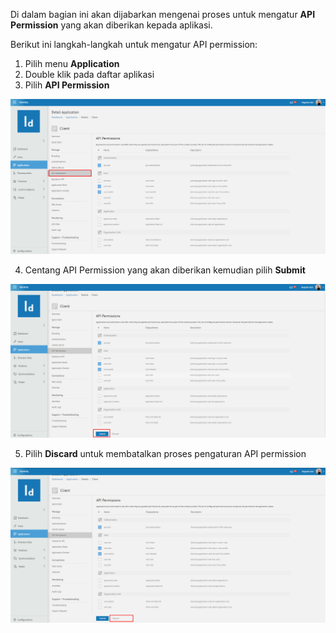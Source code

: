 Di dalam bagian ini akan dijabarkan mengenai proses untuk mengatur **API Permission** yang akan diberikan kepada aplikasi.

Berikut ini langkah-langkah untuk mengatur API permission:

1. Pilih menu **Application**
2. Double klik pada daftar aplikasi
3. Pilih **API Permission**

![Gambar](_static/Gambar3.5.5_1.png/?sanitize=true)

4. Centang API Permission yang akan diberikan kemudian pilih **Submit**

![Gambar](_static/Gambar3.5.5_2.png/?sanitize=true)

5. Pilih **Discard** untuk membatalkan proses pengaturan API permission

![Gambar](_static/Gambar3.5.5_3.png/?sanitize=true)